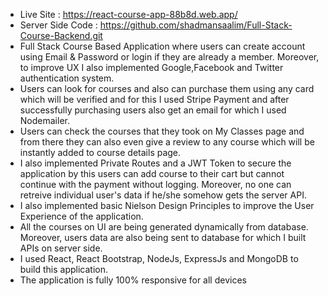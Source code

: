 * Live Site : https://react-course-app-88b8d.web.app/
* Server Side Code : https://github.com/shadmansaalim/Full-Stack-Course-Backend.git
* Full Stack Course Based Application where users can create account using Email & Password or login if they are already a member. Moreover, to improve UX I also implemented Google,Facebook and Twitter authentication system.
* Users can look for courses and also can purchase them using any card which will be verified and for this I used Stripe Payment and after successfully purchasing users also get an email for which I used Nodemailer.
* Users can check the courses that they took on My Classes page and from there they can also even give a review to any course which will be instantly added to course details page.
* I also implemented Private Routes and a JWT Token to secure the application by this users can add course to their cart but cannot continue with the payment without logging. Moreover, no one can retreive individual user's data if he/she somehow gets the server API.
* I also implemented basic Nielson Design Principles to improve the User Experience of the application.
* All the courses on UI are being generated dynamically from database. Moreover, users data are also being sent to database for which I built APIs on server side.
* I used React, React Bootstrap, NodeJs, ExpressJs and MongoDB to build this application.
* The application is fully 100% responsive for all devices
